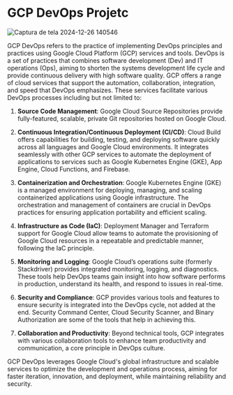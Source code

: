 # GCP DevOps Projetc
![Captura de tela 2024-12-26 140546](https://github.com/user-attachments/assets/c06aa809-fbb6-4b7a-a60c-d35e1592d427)

GCP DevOps refers to the practice of implementing DevOps principles and practices using Google Cloud Platform (GCP) services and tools. DevOps is a set of practices that combines software development (Dev) and IT operations (Ops), aiming to shorten the systems development life cycle and provide continuous delivery with high software quality. GCP offers a range of cloud services that support the automation, collaboration, integration, and speed that DevOps emphasizes. These services facilitate various DevOps processes including but not limited to:

1. **Source Code Management**: Google Cloud Source Repositories provide fully-featured, scalable, private Git repositories hosted on Google Cloud.

2. **Continuous Integration/Continuous Deployment (CI/CD)**: Cloud Build offers capabilities for building, testing, and deploying software quickly across all languages and Google Cloud environments. It integrates seamlessly with other GCP services to automate the deployment of applications to services such as Google Kubernetes Engine (GKE), App Engine, Cloud Functions, and Firebase.

3. **Containerization and Orchestration**: Google Kubernetes Engine (GKE) is a managed environment for deploying, managing, and scaling containerized applications using Google infrastructure. The orchestration and management of containers are crucial in DevOps practices for ensuring application portability and efficient scaling.

4. **Infrastructure as Code (IaC)**: Deployment Manager and Terraform support for Google Cloud allow teams to automate the provisioning of Google Cloud resources in a repeatable and predictable manner, following the IaC principle.

5. **Monitoring and Logging**: Google Cloud’s operations suite (formerly Stackdriver) provides integrated monitoring, logging, and diagnostics. These tools help DevOps teams gain insight into how software performs in production, understand its health, and respond to issues in real-time.

6. **Security and Compliance**: GCP provides various tools and features to ensure security is integrated into the DevOps cycle, not added at the end. Security Command Center, Cloud Security Scanner, and Binary Authorization are some of the tools that help in achieving this.

7. **Collaboration and Productivity**: Beyond technical tools, GCP integrates with various collaboration tools to enhance team productivity and communication, a core principle in DevOps culture.

GCP DevOps leverages Google Cloud's global infrastructure and scalable services to optimize the development and operations process, aiming for faster iteration, innovation, and deployment, while maintaining reliability and security.
